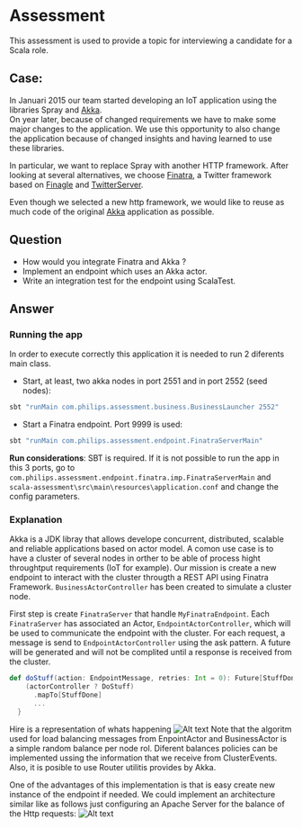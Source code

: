 # Assessment

This assessment is used to provide a topic for interviewing a candidate for
a Scala role.

## Case:

In Januari 2015 our team started developing an IoT application using the
libraries Spray and [Akka](http://www.akka.io).  
On year later, because of changed requirements we have to make some major changes
to the application. We use this opportunity to also change the application
because of changed insights and having learned to use these libraries.

In particular, we want to replace Spray with another HTTP framework.
After looking at several alternatives, we choose [Finatra](https://twitter.github.io/finatra/), a Twitter framework based on [Finagle](http://twitter.github.io/finagle/) and [TwitterServer](http://twitter.github.io/twitter-server/).

Even though we selected a new http framework, we would like to reuse as much code of the original [Akka](http://www.akka.io) application as possible.

## Question

* How would you integrate Finatra and Akka ?
* Implement an endpoint which uses an Akka actor.
* Write an integration test for the endpoint using ScalaTest.

## Answer

### Running the app

In order to execute correctly this application it is needed to run 2 diferents main class. 

* Start, at least, two akka nodes in port 2551 and in port 2552 (seed nodes):
```scala
sbt "runMain com.philips.assessment.business.BusinessLauncher 2552"
```

* Start a Finatra endpoint. Port 9999 is used:
```scala
sbt "runMain com.philips.assessment.endpoint.FinatraServerMain"
```

**Run considerations**: SBT is required. If it is not possible to run the app in this 3 ports, go to
`com.philips.assessment.endpoint.finatra.imp.FinatraServerMain` and `scala-assessment\src\main\resources\application.conf` and change the config parameters.

### Explanation

Akka is a JDK libray that allows develope concurrent, distributed, scalable and reliable applications based on actor model. A comon use case is to have a cluster of several nodes in orther to be able of process hight throughtput requirements (IoT for example). Our mission is create a new endpoint to interact with the cluster througth a REST API using Finatra Framework. `BusinessActorController` has been created to simulate a cluster node.   

First step is create `FinatraServer` that handle `MyFinatraEndpoint`. Each `FinatraServer` has associated an Actor, `EndpointActorController`, which will be used to communicate the endpoint with the cluster. For each request, a message is send to `EndpointActorController` using the ask pattern. A future will be generated and will not be complited until a response is received from the cluster.

```scala
def doStuff(action: EndpointMessage, retries: Int = 0): Future[StuffDone] = {
    (actorController ? DoStuff)
      .mapTo[StuffDone]
      ...
  }
```

Hire is a representation of whats happening
![Alt text](/../master/images/endpoint.png?raw=true )
Note that the algoritm used for load balancing messages from EnpointActor and BusinessActor is a simple random balance per node rol. Diferent balances policies can be implemented ussing the information that we receive from ClusterEvents. Also, it is posible to use Router utilitis provides by Akka.

One of the advantages of this implementation is that is easy create new instance of the endpoint if needed. We could implement an architecture similar like as follows just configuring an Apache Server for the balance of the Http requests:
![Alt text](/../master/images/multinodes.png?raw=true )



